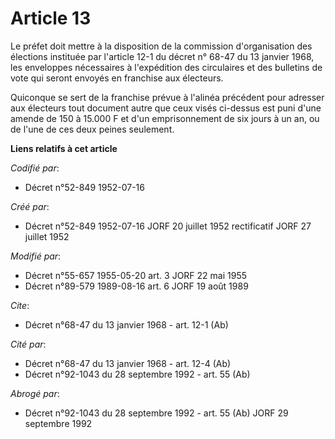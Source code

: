 # Article 13

Le préfet doit mettre à la disposition de la commission d'organisation des élections instituée par l'article 12-1 du décret
n° 68-47 du 13 janvier 1968, les enveloppes nécessaires à l'expédition des circulaires et des bulletins de vote qui seront
envoyés en franchise aux électeurs.

Quiconque se sert de la franchise prévue à l'alinéa précédent pour adresser aux électeurs tout document autre que ceux visés
ci-dessus est puni d'une amende de 150 à 15.000 F et d'un emprisonnement de six jours à un an, ou de l'une de ces deux peines
seulement.

**Liens relatifs à cet article**

_Codifié par_:

  - Décret n°52-849 1952-07-16

_Créé par_:

  - Décret n°52-849 1952-07-16 JORF 20 juillet 1952 rectificatif JORF 27 juillet 1952

_Modifié par_:

  - Décret n°55-657 1955-05-20 art. 3 JORF 22 mai 1955
  - Décret n°89-579 1989-08-16 art. 6 JORF 19 août 1989

_Cite_:

  - Décret n°68-47 du 13 janvier 1968 - art. 12-1 (Ab)

_Cité par_:

  - Décret n°68-47 du 13 janvier 1968 - art. 12-4 (Ab)
  - Décret n°92-1043 du 28 septembre 1992 - art. 55 (Ab)

_Abrogé par_:

  - Décret n°92-1043 du 28 septembre 1992 - art. 55 (Ab) JORF 29 septembre 1992
